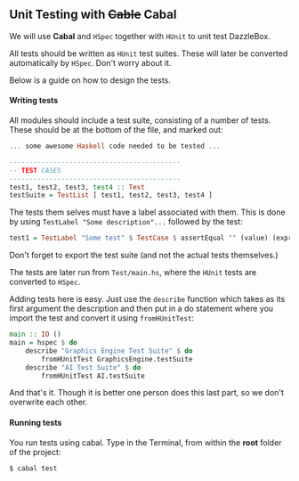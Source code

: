 ## Unit Testing with <s>Cable</s> Cabal
We will use __Cabal__ and ``HSpec`` together with ``HUnit`` to unit test DazzleBox.

All tests should be written as ``HUnit`` test suites. These will later be converted automatically by ``HSpec``. Don't worry about it.

Below is a guide on how to design the tests.

#### Writing tests
All modules should include a test suite, consisting of a number of tests. These should be at the bottom of the file, and marked out:
```haskell
... some awesome Haskell code needed to be tested ...

-------------------------------------------
-- TEST CASES
-------------------------------------------
test1, test2, test3, test4 :: Test
testSuite = TestList [ test1, test2, test3, test4 ]
```

The tests them selves must have a label associated with them. This is done by using ``TestLabel "Some description"...`` followed by the test:

```haskell
test1 = TestLabel "Some test" $ TestCase $ assertEqual "" (value) (expression)
```

Don't forget to export the test suite (and not the actual tests themselves.)

The tests are later run from ``Test/main.hs``, where the ``HUnit`` tests are converted to ``HSpec``.

Adding tests here is easy. Just use the ``describe`` function which takes as its first argument the description and then put in a do statement where you import the test and convert it using ``fromHUnitTest``:

```haskell
main :: IO ()
main = hspec $ do
    describe "Graphics Engine Test Suite" $ do
        fromHUnitTest GraphicsEngine.testSuite
    describe "AI Test Suite" $ do
        fromHUnitTest AI.testSuite
```

And that's it. Though it is better one person does this last part, so we don't overwrite each other.

#### Running tests
You run tests using cabal. Type in the Terminal, from within the __root__ folder of the project:

```bash
$ cabal test
```
